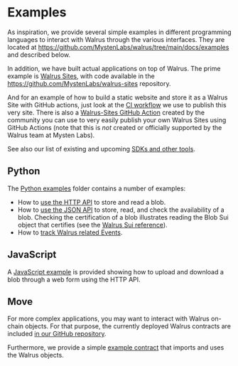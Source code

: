 # Examples

As inspiration, we provide several simple examples in different programming languages to interact
with Walrus through the various interfaces. They are located at
<https://github.com/MystenLabs/walrus/tree/main/docs/examples> and described below.

In addition, we have built actual applications on top of Walrus. The prime example is [Walrus
Sites](../walrus-sites/intro.md), with code available in the
<https://github.com/MystenLabs/walrus-sites> repository.

And for an example of how to build a static website and store it as a Walrus Site with GitHub
actions, just look at the [CI
workflow](https://github.com/MystenLabs/walrus-docs/blob/main/.github/workflows/publish.yaml) we use
to publish this very site. There is also a [Walrus-Sites GitHub
Action](https://github.com/zktx-io/walrus-sites-ga) created by the community you can use to very
easily publish your own Walrus Sites using GitHub Actions (note that this is *not* created or
officially supported by the Walrus team at Mysten Labs).

See also our list of existing and upcoming [SDKs and other tools](./sdks.md).

## Python

The [Python examples](https://github.com/MystenLabs/walrus/tree/main/docs/examples/python) folder
contains a number of examples:

- How to [use the HTTP
  API](https://github.com/MystenLabs/walrus/blob/main/docs/examples/python/hello_walrus_webapi.py)
  to store and read a blob.
- How to [use the JSON
  API](https://github.com/MystenLabs/walrus/blob/main/docs/examples/python/hello_walrus_jsonapi.py)
  to store, read, and check the availability of a blob. Checking the certification of a blob
  illustrates reading the Blob Sui object that certifies (see the [Walrus Sui
  reference](../dev-guide/sui-struct.md)).
- How to [track Walrus related
  Events](https://github.com/MystenLabs/walrus/blob/main/examples/docs/python/track_walrus_events.py).

## JavaScript

A [JavaScript example](https://github.com/MystenLabs/walrus/tree/main/docs/examples/javascript) is
provided showing how to upload and download a blob through a web form using the HTTP API.

## Move

For more complex applications, you may want to interact with Walrus on-chain objects. For that
purpose, the currently deployed Walrus contracts are included [in our GitHub
repository](https://github.com/MystenLabs/walrus/tree/main/contracts).

Furthermore, we provide a simple [example
contract](https://github.com/MystenLabs/walrus/tree/main/docs/examples/move) that imports and uses
the Walrus objects.
